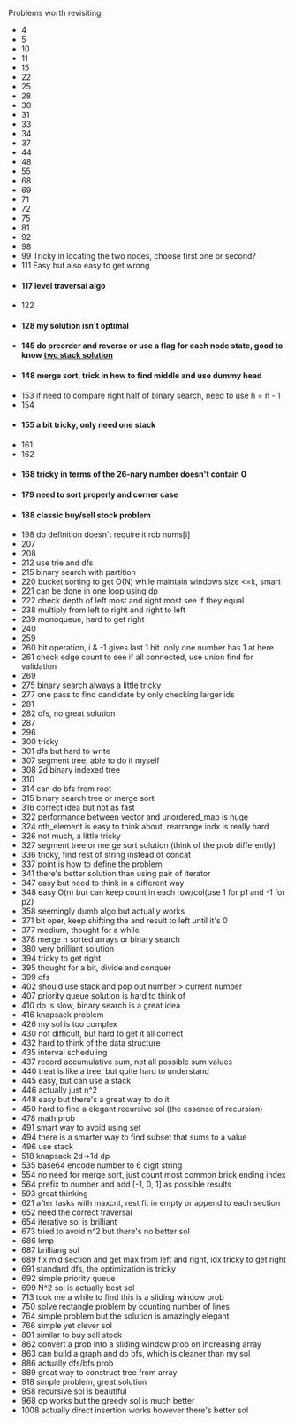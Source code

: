 Problems worth revisiting:
* 4
* 5
* 10
* 11
* 15
* 22
* 25
* 28
* 30
* 31
* 33
* 34
* 37
* 44
* 48
* 55
* 68
* 69
* 71
* 72
* 75
* 81
* 92
* 98
* 99 Tricky in locating the two nodes, choose first one or second?
* 111 Easy but also easy to get wrong
* #### 117 level traversal algo
* 122  
* #### 128 my solution isn't optimal
* #### 145 do preorder and reverse or use a flag for each node state, good to know [two stack solution](https://leetcode.com/problems/binary-tree-postorder-traversal/discuss/45648/three-ways-of-iterative-postorder-traversing-easy-explanation)
* #### 148 merge sort, trick in how to find middle and use dummy head 
* 153 if need to compare right half of binary search, need to use h = n - 1
* 154
* #### 155 a bit tricky, only need one stack
* 161
* 162
* #### 168 tricky in terms of the 26-nary number doesn't contain 0
* #### 179 need to sort properly and corner case
* #### 188 classic buy/sell stock problem
* 198 dp definition doesn't require it rob nums[i]
* 207
* 208
* 212 use trie and dfs
* 215 binary search with partition
* 220 bucket sorting to get O(N) while maintain windows size <=k, smart
* 221 can be done in one loop using dp
* 222 check depth of left most and right most see if they equal
* 238 multiply from left to right and right to left
* 239 monoqueue, hard to get right
* 240
* 259
* 260 bit operation, i & -1 gives last 1 bit. only one number has 1 at here.
* 261 check edge count to see if all connected, use union find for validation
* 269
* 275 binary search always a little tricky
* 277 one pass to find candidate by only checking larger ids
* 281
* 282 dfs, no great solution
* 287
* 296
* 300 tricky
* 301 dfs but hard to write
* 307 segment tree, able to do it myself
* 308 2d binary indexed tree
* 310 
* 314 can do bfs from root
* 315 binary search tree or merge sort
* 316 correct idea but not as fast
* 322 performance between vector and unordered_map is huge
* 324 nth_element is easy to think about, rearrange indx is really hard 
* 326 not much, a little tricky
* 327 segment tree or merge sort solution (think of the prob differently)
* 336 tricky, find rest of string instead of concat
* 337 point is how to define the problem
* 341 there's better solution than using pair of iterator
* 347 easy but need to think in a different way
* 348 easy O(n) but can keep count in each row/col(use 1 for p1 and -1 for p2)
* 358 seemingly dumb algo but actually works
* 371 bit oper, keep shifting the and result to left until it's 0
* 377 medium, thought for a while
* 378 merge n sorted arrays or binary search
* 380 very brilliant solution
* 394 tricky to get right
* 395 thought for a bit, divide and conquer
* 399 dfs
* 402 should use stack and pop out number > current number
* 407 priority queue solution is hard to think of
* 410 dp is slow, binary search is a great idea
* 416 knapsack problem
* 426 my sol is too complex
* 430 not difficult, but hard to get it all correct
* 432 hard to think of the data structure
* 435 interval scheduling
* 437 record accumulative sum, not all possible sum values
* 440 treat is like a tree, but quite hard to understand
* 445 easy, but can use a stack
* 446 actually just n^2
* 448 easy but there's a great way to do it
* 450 hard to find a elegant recursive sol (the essense of recursion)
* 478 math prob
* 491 smart way to avoid using set 
* 494 there is a smarter way to find subset that sums to a value
* 496 use stack
* 518 knapsack 2d->1d dp
* 535 base64 encode number to 6 digit string
* 554 no need for merge sort, just count most common brick ending index
* 564 prefix to number and add [-1, 0, 1] as possible results
* 593 great thinking
* 621 after tasks with maxcnt, rest fit in empty or append to each section
* 652 need the correct traversal
* 654 iterative sol is brilliant
* 673 tried to avoid n^2 but there's no better sol
* 686 kmp 
* 687 brilliang sol
* 689 fix mid section and get max from left and right, idx tricky to get right
* 691 standard dfs, the optimization is tricky
* 692 simple priority queue
* 699 N^2 sol is actually best sol
* 713 took me a while to find this is a sliding window prob
* 750 solve rectangle problem by counting number of lines
* 764 simple problem but the solution is amazingly elegant
* 766 simple yet clever sol
* 801 similar to buy sell stock
* 862 convert a prob into a sliding window prob on increasing array
* 863 can build a graph and do bfs, which is cleaner than my sol
* 886 actually dfs/bfs prob
* 889 great way to construct tree from array
* 918 simple problem, great solution
* 958 recursive sol is beautiful
* 968 dp works but the greedy sol is much better 
* 1008 actually direct insertion works however there's better sol
